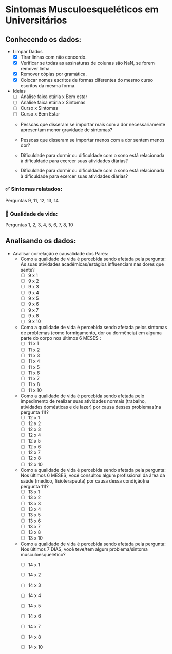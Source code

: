 # Sintomas Musculoesqueléticos em Universitários

## Conhecendo os dados:
- Limpar Dados
    - [X] Tirar linhas com não concordo.
    - [X] Verificar se todas as assinaturas de colunas são NaN, se forem remover linha.
    - [X] Remover cópias por gramática.
    - [X] Colocar nomes escritos de formas diferentes do mesmo curso escritos da mesma forma.

- Ideias
    - [ ] Análise faixa etária x Bem estar
    - [ ] Análise faixa etária x Sintomas
    - [ ] Curso x Sintomas
    - [ ] Curso x Bem Estar
    - Pessoas que disseram se importar mais com a dor necessariamente apresentam menor gravidade de sintomas?
    
    - Pessoas que disseram se importar menos com a dor sentem menos dor?

    - Dificuldade para dormir ou dificuldade com o sono está relacionada à dificuldade para exercer suas atividades diárias?

    - Dificuldade para dormir ou dificuldade com o sono está relacionada à dificuldade para exercer suas atividades diárias?


### ✅ Sintomas relatados:
Perguntas 9, 11, 12, 13, 14

### 🌱 Qualidade de vida:
Perguntas 1, 2, 3, 4, 5, 6, 7, 8, 10


## Analisando os dados:
- Analisar correlação e causalidade dos Pares:
    - Como a qualidade de vida é percebida sendo afetada pela pergunta: As suas atividades acadêmicas/estágios influenciam nas dores que sente?
        - [ ] 9 x 1
        - [ ] 9 x 2
        - [ ] 9 x 3
        - [ ] 9 x 4
        - [ ] 9 x 5
        - [ ] 9 x 6
        - [ ] 9 x 7
        - [ ] 9 x 8
        - [ ] 9 x 10

    - Como a qualidade de vida é percebida sendo afetada pelos sintomas de  problemas (como formigamento, dor ou dormência) em alguma parte do corpo nos últimos 6 MESES :
        - [ ] 11 x 1
        - [ ] 11 x 2
        - [ ] 11 x 3
        - [ ] 11 x 4
        - [ ] 11 x 5
        - [ ] 11 x 6
        - [ ] 11 x 7
        - [ ] 11 x 8
        - [ ] 11 x 10

    - Como a qualidade de vida é percebida sendo afetada pelo  impedimento de realizar suas atividades normais (trabalho, atividades domésticas e de lazer) por causa desses problemas(na pergunta 11)?
        - [ ] 12 x 1
        - [ ] 12 x 2
        - [ ] 12 x 3
        - [ ] 12 x 4
        - [ ] 12 x 5
        - [ ] 12 x 6
        - [ ] 12 x 7
        - [ ] 12 x 8
        - [ ] 12 x 10

    - Como a qualidade de vida é percebida sendo afetada pela pergunta: Nos últimos 6 MESES, você consultou algum profissional da área da saúde (médico, fisioterapeuta) por causa dessa condição(na pergunta 11)?
        - [ ] 13 x 1
        - [ ] 13 x 2
        - [ ] 13 x 3
        - [ ] 13 x 4
        - [ ] 13 x 5
        - [ ] 13 x 6
        - [ ] 13 x 7
        - [ ] 13 x 8
        - [ ] 13 x 10
        
    - Como a qualidade de vida é percebida sendo afetada pela pergunta: Nos últimos 7 DIAS, você teve/tem algum problema/sintoma musculoesquelético?
        - [ ] 14 x 1
        - [ ] 14 x 2
        - [ ] 14 x 3
        - [ ] 14 x 4
        - [ ] 14 x 5
        - [ ] 14 x 6
        - [ ] 14 x 7
        - [ ] 14 x 8
        - [ ] 14 x 10


